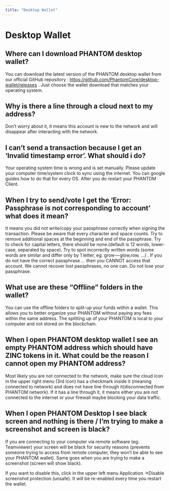 ```yaml
---
title: "Desktop Wallet"
---
```


# Desktop Wallet

## Where can I download PHANTOM desktop wallet?

You can download the latest version of the PHANTOM desktop wallet from our official GitHub repository : https://github.com/PhantomCore/desktop-wallet/releases .
Just choose the wallet download that matches your operating system.

## Why is there a line through a cloud next to my address?

Don’t worry about it, it means this account is new to the network and will disappear after interacting with the network.

## I can’t send a transaction because I get an ‘Invalid timestamp error’. What should i do?

Your operating system time is wrong and is set manually. Please update your computer time/system clock to sync using the internet. You can google guides how to do that for every OS. After you do restart your PHANTOM Client.

## When I try to send/vote I get the ‘Error: Passphrase is not corresponding to account’ what does it mean?

It means you did not write/copy your passphrase correctly when signing the transaction. Please be aware that every character and space counts. Try to remove additional spaces at the beginning and end of the passphrase. Try to check for capital letters, there should be none.(default is 12 words, lower-case, separated by space). Try to spot incorrectly written words (some words are similar and differ only by 1 letter, eg. grow — glow,row, …) . If you do not have the correct passphrase … then you CANNOT access that account. We cannot recover lost passphrases, no one can. Do not lose your passphrase.

## What use are these “Offline” folders in the wallet?

You can use the offline folders to split-up your funds within a wallet. This allows you to better organize your PHANTOM without paying any fees within the same address. The splitting up of your PHANTOM is local to your computer and not stored on the blockchain.

## When I open PHANTOM desktop wallet I see an empty PHANTOM address which should have ZINC tokens in it. What could be the reason I cannot open my PHANTOM address?

Most likely you are not connected to the network, make sure the cloud icon in the upper right menu (3rd icon) has a checkmark inside it (meaning connected to network) and does not have line through it(disconnected from PHANTOM network). If it has a line through it, it means either you are not connected to the internet or your firewall maybe blocking your data traffic.

## When I open PHANTOM Desktop I see black screen and nothing is there / I’m trying to make a screenshot and screen is black?

If you are connecting to your computer via remote software (eg. Teamviewer) your screen will be black for security reasons (prevents someone trying to access from remote computer, they won’t be able to see your PHANTOM wallet). Same goes when you are trying to make a screenshot (screen will show black).

If you want to disable this, click in the upper left menu Application ->Disable screenshot protection (unsafe). It will be re-enabled every time you restart the wallet.
